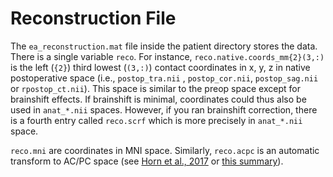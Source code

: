 # Reconstruction File

The `ea_reconstruction.mat` file inside the patient directory stores the data. There is a single variable `reco`. For instance, `reco.native.coords_mm{2}(3,:)` is the left (`{2}`) third lowest (`(3,:)`) contact coordinates in x, y, z in native postoperative space (i.e., `postop_tra.nii` , `postop_cor.nii`, `postop_sag.nii` or `rpostop_ct.nii`). This space is similar to the preop space except for brainshift effects. If brainshift is minimal, coordinates could thus also be used in `anat_*.nii` spaces. However, if you ran brainshift correction, there is a fourth entry called `reco.scrf` which is more precisely in `anat_*.nii` space.&#x20;

`reco.mni` are coordinates in MNI space. Similarly, `reco.acpc` is an automatic transform to AC/PC space (see [Horn et al., 2017](https://doi.org/10.1016/j.neuroimage.2017.02.004) or [this summary](http://www.lead-dbs.org/?p=2467)).
